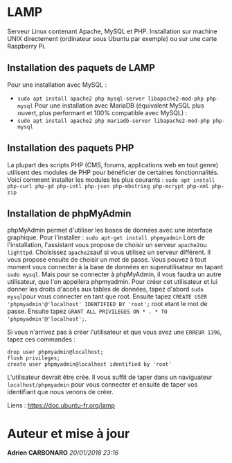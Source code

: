 # LAMP 
Serveur Linux contenant Apache, MySQL et PHP.
Installation sur machine UNIX directement (ordinateur sous Ubuntu par exemple) ou sur une carte Raspberry Pi.

## Installation des paquets de LAMP
Pour une installation avec MySQL :
- `sudo apt install apache2 php mysql-server libapache2-mod-php php-mysql`
Pour une installation avec MariaDB (équivalent MySQL plus ouvert, plus performant et 100% compatible avec MySQL) :
- `sudo apt install apache2 php mariadb-server libapache2-mod-php php-mysql`

## Installation des paquets PHP
La plupart des scripts PHP (CMS, forums, applications web en tout genre) utilisent des modules de PHP pour bénéficier de certaines fonctionnalités.
Voici comment installer les modules les plus courants :
`sudo apt install php-curl php-gd php-intl php-json php-mbstring php-mcrypt php-xml php-zip`

## Installation de phpMyAdmin
phpMyAdmin permet d'utiliser les bases de données avec une interface graphique.
Pour l'installer : 
`sudo apt-get install phpmyadmin`
Lors de l'installation, l'assistant vous propose de choisir un serveur `apache2`ou `lighttpd`. Choisissez `apache2`sauf si vous utilisez un serveur différent.
Il vous propose ensuite de choisir un mot de passe.
Vous pouvez à tout moment vous connecter à la base de données en superutilisateur en tapant `sudo mysql`.
Mais pour se connecter à phpMyAdmin, il vous faudra un autre utilisateur, que l'on appellera phpmyadmin.
Pour créer cet utilisateur et lui donner les droits d'accès aux tables de données, tapez d'abord `sudo mysql`pour vous connecter en tant que root.
Ensuite tapez `CREATE USER 'phpmyadmin'@'localhost' IDENTIFIED BY 'root';` root etant le mot de passe.
Ensuite tapez `GRANT ALL PRIVILEGES ON * . * TO 'phpmyadmin'@'localhost';`.

Si vous n'arrivez pas à créer l'utilisateur et que vous avez une `ERREUR 1396`, tapez ces commandes :
```
drop user phpmyadmin@localhost;
flush privileges;
create user phpmyadmin@localhost identified by 'root'
```
L'utilisateur devrait être crée. Il vous suffit de taper dans un naviguateur `localhost/phpmyadmin` pour vous connecter et ensuite de taper vos identifiant que nous venons de créer.


Liens : 
https://doc.ubuntu-fr.org/lamp


# Auteur et mise à jour
**Adrien CARBONARO**
*20/01/2018 23:16*